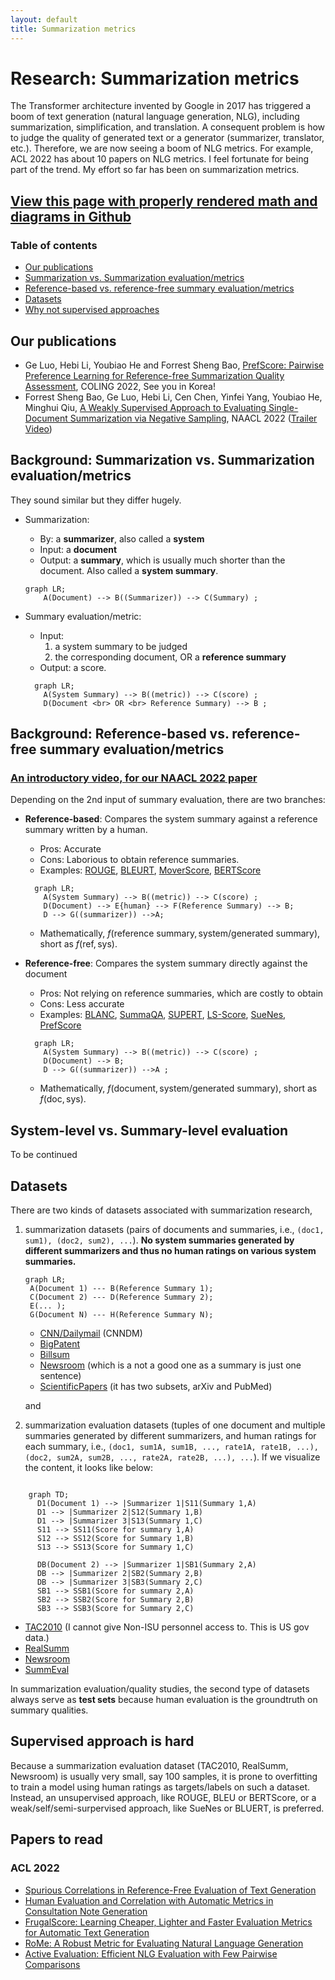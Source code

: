 ```yaml
---
layout: default
title: Summarization metrics
---
```


# Research: Summarization metrics

The Transformer architecture invented by Google in 2017 has triggered a boom of text generation (natural language generation, NLG), including summarization, simplification, and translation. 
A consequent problem is how to judge the quality of generated text or a generator (summarizer, translator, etc.). Therefore, we are now seeing a boom of NLG metrics. 
For example, ACL 2022 has about 10 papers on NLG metrics. 
I feel fortunate for being part of the trend. 
My effort so far has been on summarization metrics. 

## [View this page with properly rendered math and diagrams in Github](https://github.com/forrestbao/forrestbao.github.io/blob/main/summarization_metrics.md)



### Table of contents 
* [Our publications](#our-publications)
* [Summarization vs. Summarization evaluation/metrics](#background-summarization-vs-summarization-evaluationmetrics)
* [Reference-based vs. reference-free summary evaluation/metrics](#background-reference-based-vs-reference-free-summary-evaluationmetrics)
* [Datasets](#datasets)
* [Why not supervised approaches](#supervised-approach-is-hard)

## Our publications
* Ge Luo, Hebi Li, Youbiao He and Forrest Sheng Bao, [PrefScore: Pairwise Preference Learning for Reference-free Summarization Quality Assessment](https://openreview.net/pdf?id=BAuigajYY57), COLING 2022, See you in Korea! 
* Forrest Sheng Bao, Ge Luo, Hebi Li, Cen Chen, Yinfei Yang, Youbiao He, Minghui Qiu, [A Weakly Supervised Approach to Evaluating Single-Document Summarization via Negative Sampling](https://aclanthology.org/2022.naacl-main.175/), NAACL 2022 ([Trailer Video](https://www.youtube.com/watch?v=8ZOLdySNuMQ))


## Background: Summarization vs. Summarization evaluation/metrics

They sound similar but they differ hugely. 

* Summarization: 
  - By: a **summarizer**, also called a **system**
  - Input: a **document**
  - Output: a **summary**, which is usually much shorter than the document. Also called a **system summary**. 

  ```mermaid
  graph LR;
      A(Document) --> B((Summarizer)) --> C(Summary) ;
  ```
* Summary evaluation/metric:
  - Input: 
    1. a system summary to be judged
    2. the corresponding document, OR a **reference summary**
  - Output: a score. 
  ```mermaid
    graph LR;
      A(System Summary) --> B((metric)) --> C(score) ;
      D(Document <br> OR <br> Reference Summary) --> B ;
  ```

## Background: Reference-based vs. reference-free summary evaluation/metrics

### [An introductory video, for our NAACL 2022 paper](https://www.youtube.com/watch?v=8ZOLdySNuMQ)

Depending on the 2nd input of summary evaluation, there are two branches:
* **Reference-based**: Compares the system summary against a reference summary written by a human. 
  - Pros: Accurate
  - Cons: Laborious to obtain reference summaries. 
  - Examples: [ROUGE](https://en.wikipedia.org/wiki/ROUGE_(metric)), [BLEURT](https://ai.googleblog.com/2020/05/evaluating-natural-language-generation.html), [MoverScore](https://github.com/AIPHES/emnlp19-moverscore), [BERTScore](https://github.com/Tiiiger/bert_score)
  ```mermaid
    graph LR;
      A(System Summary) --> B((metric)) --> C(score) ;
      D(Document) --> E{human} --> F(Reference Summary) --> B;
      D --> G((summarizer)) -->A;
  ```
  - Mathematically, $f(\text{reference summary}, \text{system/generated summary})$, short as $f(\text{ref}, \text{sys})$. 
* **Reference-free**: Compares the system summary directly against the document
  - Pros: Not relying on reference summaries, which are costly to obtain
  - Cons: Less accurate 
  - Examples: [BLANC](https://github.com/PrimerAI/blanc), [SummaQA](https://github.com/ThomasScialom/summa-qa), [SUPERT](https://github.com/yg211/acl20-ref-free-eval), [LS-Score](https://github.com/whl97/LS-Score), [SueNes](https://aclanthology.org/2022.naacl-main.175/), [PrefScore](https://openreview.net/pdf?id=BAuigajYY57)
  ```mermaid
    graph LR;
      A(System Summary) --> B((metric)) --> C(score) ;
      D(Document) --> B;
      D --> G((summarizer)) -->A ;

  ```

  - Mathematically, $f(\text{document}, \text{system/generated summary})$, short as $f(\text{doc}, \text{sys})$. 

## System-level vs. Summary-level evaluation 
To be continued

## Datasets
There are two kinds of datasets associated with summarization research, 
1. summarization datasets (pairs of documents and summaries, i.e., `(doc1, sum1), (doc2, sum2), ...`). **No system summaries generated by different summarizers and thus no human ratings on various system summaries.** 
   ```mermaid
   graph LR;
    A(Document 1) --- B(Reference Summary 1);
    C(Document 2) --- D(Reference Summary 2);
    E(... );
    G(Document N) --- H(Reference Summary N);
   ```
   * [CNN/Dailymail](https://www.tensorflow.org/datasets/catalog/cnn_dailymail) (CNNDM)
   * [BigPatent](https://www.tensorflow.org/datasets/catalog/big_patent)
   * [Billsum](https://www.tensorflow.org/datasets/catalog/billsum)
   * [Newsroom](https://www.tensorflow.org/datasets/catalog/newsroom) (which is a not a good one as a summary is just one sentence)
   * [ScientificPapers](https://www.tensorflow.org/datasets/catalog/scientific_papers) (it has two subsets, arXiv and PubMed)
   
   and 
2. summarization evaluation datasets (tuples of one document and multiple summaries generated by different summarizers, and human ratings for each summary, i.e., `(doc1, sum1A, sum1B, ..., rate1A, rate1B, ...), (doc2, sum2A, sum2B, ..., rate2A, rate2B, ...), ...`). If we visualize the content, it looks like below:
```mermaid

    graph TD;
      D1(Document 1) --> |Summarizer 1|S11(Summary 1,A)
      D1 --> |Summarizer 2|S12(Summary 1,B)
      D1 --> |Summarizer 3|S13(Summary 1,C)
      S11 --> SS11(Score for summary 1,A)
      S12 --> SS12(Score for Summary 1,B)
      S13 --> SS13(Score for Summary 1,C)

      DB(Document 2) --> |Summarizer 1|SB1(Summary 2,A)
      DB --> |Summarizer 2|SB2(Summary 2,B)
      DB --> |Summarizer 3|SB3(Summary 2,C)
      SB1 --> SSB1(Score for summary 2,A)
      SB2 --> SSB2(Score for Summary 2,B)
      SB3 --> SSB3(Score for Summary 2,C)

   ```
   * [TAC2010](https://tac.nist.gov//2010/) (I cannot give Non-ISU personnel access to. This is US gov data.)
   * [RealSumm](https://github.com/neulab/REALSumm)
   * [Newsroom](https://github.com/lil-lab/newsroom/) 
   * [SummEval](https://github.com/Yale-LILY/SummEval)

In summarization evaluation/quality studies, the second type of datasets always serve as **test sets** because human evaluation is the groundtruth on summary qualities. 

## Supervised approach is hard 
Because a summarization evaluation dataset (TAC2010, RealSumm, Newsroom) is usually very small, say 100 samples, it is prone to overfitting to train a model using human ratings as targets/labels on such a dataset. Instead, an unsupervised approach, like ROUGE, BLEU or BERTScore, or a weak/self/semi-surpervised approach, like SueNes or BLUERT, is preferred. 

## Papers to read
### ACL 2022
* [Spurious Correlations in Reference-Free Evaluation of Text Generation](https://aclanthology.org/2022.acl-long.102.pdf)
* [Human Evaluation and Correlation with Automatic Metrics in Consultation Note Generation](https://aclanthology.org/2022.acl-long.394.pdf)
* [FrugalScore: Learning Cheaper, Lighter and Faster Evaluation Metrics for Automatic Text Generation](https://aclanthology.org/2022.acl-long.93.pdf)
* [RoMe: A Robust Metric for Evaluating Natural Language Generation](https://aclanthology.org/2022.acl-long.387.pdf)
* [Active Evaluation: Efficient NLG Evaluation with Few Pairwise Comparisons](https://aclanthology.org/2022.acl-long.600.pdf)